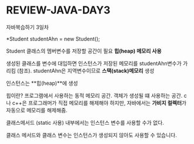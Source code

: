 # REVIEW-JAVA-DAY3
자바복습하기 3일차 


*Student studentAhn = new Student(); 
 
 Student 클래스의 멤버변수를 저장할 공간이 필요 **힙(heap) 메모리 사용**
 
 생성된 클래스를 변수에 대입하면 인스턴스가 저장된 메모리를 studentAhn변수가 가리킴 (참조). studentAhn은 지역변수이므로 **스택(stack)메모리** 생성 
 
 인스턴스는 **힙(heap)**에 생성

힙이란? 프로그램에서 사용하는 동적 메모리 공간. 객체가 생성될 떄 사용하는 공간. c나 c++은 프로그래머가 직접 메모리를 해제해야 하지만, 자바에서는 **가비지 컬렉터**가 자동으로 메모리를 해제해줌.

클래스메서드 (static 사용) 내부에서는 인스턴스 변수를 사용할 수가 없다.

클래스 메서드와 클래스 변수는 인스턴스가 생성되지 않아도 사용할 수 있습니다.
